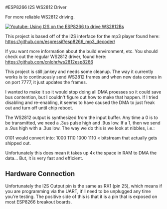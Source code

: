 #ESP8266 I2S WS2812 Driver 

For more reliable WS2812 driving.

[![Youtube: Using I2S on the ESP8266 to drive WS2812Bs](http://img.youtube.com/vi/6zqGwxqJQnw/0.jpg)](http://www.youtube.com/watch?v=6zqGwxqJQnw)

This project is based off of the I2S interface for the mp3 player found here:
https://github.com/espressif/esp8266_mp3_decoder/

If you want more information about the build environment, etc.  You should 
check out the regular WS2812 driver, found here: https://github.com/cnlohr/ws2812esp8266

This project is still jankey and needs some cleanup.  The way it currently works is to
continuously send WS2812 frames and when new data comes in on port 7777, it just updates the frames.

I wanted to make it so it would stop doing all DMA proesses so it could save bus contention, but I couldn't figure out how to make that happen.  If I tried disabling and re-enabling, it seems to have caused the DMA to just freak out and turn off until chip reboot.

The WS2812 output is synthesized from the input buffer.   Any time a 0 is to be transmitted, we need a .3us pulse high and .9us low.  If a 1, then we send a .9us high with a .3us low.  The way we do this is we look at nibbles, i.e.:

0101 would convert into:
1000 1110 1000 1110 < bitstream that actually gets shipped out.

Unfortunately this does mean it takes up 4x the space in RAM to DMA the data... But, it is very fast and efficient.

## Hardware Connection

Unfortunately the I2S Output pin is the same as RX1 (pin 25), which means if you are programming via the UART, it'll need to be unplugged any time you're testing.  The positive side of this is that it is a pin that is exposed on most ESP8266 breakout boards.

